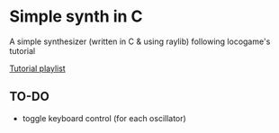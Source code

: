 # Simple synth in C

A simple synthesizer (written in C &amp; using raylib) following locogame's tutorial

[Tutorial playlist](https://www.youtube.com/playlist?list=PLJak15SQAGJPm438EBNkHE-olvaTc8rHv)

## TO-DO

- toggle keyboard control (for each oscillator)
